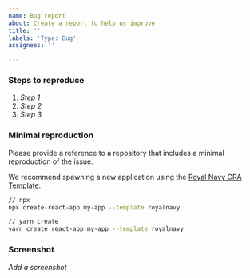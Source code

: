 ```yaml
---
name: Bug report
about: Create a report to help us improve
title: ''
labels: 'Type: Bug'
assignees: ''

---
```


### Steps to reproduce
1. *Step 1*
2. *Step 2*
3. *Step 3*

### Minimal reproduction

Please provide a reference to a repository that includes a minimal reproduction of the issue.

We recommend spawning a new application using the [Royal Navy CRA Template](https://www.npmjs.com/package/cra-template-royalnavy):

```bash
// npx
npx create-react-app my-app --template royalnavy

// yarn create
yarn create react-app my-app --template royalnavy
```

### Screenshot
*Add a screenshot*


